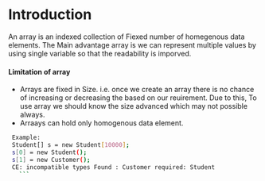 # Introduction


An array is an indexed collection of Fiexed number of homegenous data elements.
The Main advantage array is we can represent multiple values by using single variable so that the readability is imporved.
#### Limitation of array
  - Arrays are fixed in Size. i.e. once we create an array there is no chance of increasing or decreasing the based on our reuirement. Due to this, To use array we should know the size advanced which may not possible always.
  - Arraays can hold only homogenous data element.
  ```sh
   Example: 
   Student[] s = new Student[10000];
   s[0] = new Student();
   s[1] = new Customer();
   CE: incompatible types Found : Customer required: Student
     ```
